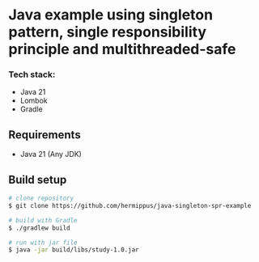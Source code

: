 # Java example using singleton pattern, single responsibility  principle and multithreaded-safe

### Tech stack:
* Java 21
* Lombok
* Gradle

## Requirements
* Java 21 (Any JDK)

## Build setup
```bash
# clone repository
$ git clone https://github.com/hermippus/java-singleton-spr-example

# build with Gradle
$ ./gradlew build

# run with jar file
$ java -jar build/libs/study-1.0.jar
```
